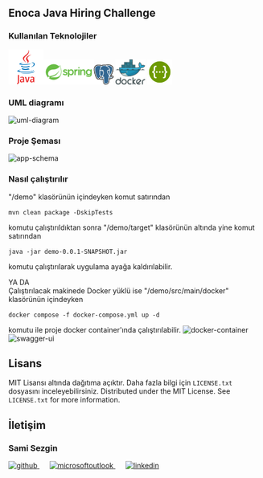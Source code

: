 <!-- ABOUT THE PROJECT -->

## Enoca Java Hiring Challenge


### Kullanılan Teknolojiler

<a href="https://www.java.com/" target="_blank"><img src="demo/images/java.svg" alt="Java" height="70" /></a><a href="https://spring.io" target="_blank"><img src="demo/images/spring-logo.svg" alt="Spring" height="50" /></a></a><a href="https://www.postgresql.org/" target="_blank"><img src="demo/images/postgre-logo.svg" alt="postgresql" height="40" /></a>     <a href="https://www.docker.com/" target="_blank"><img src="demo/images/docker.svg" alt="docker" height="50" /></a>
<a href="https://swagger.io/" target="_blank"><img src="demo/images/swagger-logo.png" alt="swagger" height="50" /></a>

### UML diagramı

<img src="images/demo-class-diagram.png" alt="uml-diagram"/>

### Proje Şeması
<img src="images/application-schema.png" alt="app-schema"/>

### Nasıl çalıştırılır
"/demo" klasörünün içindeyken komut satırından
```
mvn clean package -DskipTests
```
komutu çalıştırıldıktan sonra "/demo/target" klasörünün altında yine komut satırından
```
java -jar demo-0.0.1-SNAPSHOT.jar
```
komutu çalıştırılarak uygulama ayağa kaldırılabilir.

YA DA  
Çalıştırılacak makinede Docker yüklü ise
"/demo/src/main/docker" klasörünün içindeyken
```
docker compose -f docker-compose.yml up -d
```
komutu ile proje docker container'ında çalıştırılabilir.
<img src="images/docker-container.png" alt="docker-container"/>
<img src="images/swagger-ui.png" alt="swagger-ui"/>


## Lisans

MIT Lisansı altında dağıtıma açıktır. Daha fazla bilgi için `LICENSE.txt` dosyasını inceleyebilirsiniz.
Distributed under the MIT License. See `LICENSE.txt` for more information.



## İletişim

### Sami Sezgin

<a href="https://github.com/samisezgin" target="_blank">
<img  src=https://img.shields.io/badge/github-%2324292e.svg?&style=for-the-badge&logo=github&logoColor=white alt=github style="margin-bottom: 20px;" />
</a>
<a href = "mailto:sezginsami@gmail.com?subject = Feedback&body = Message">
<img src=https://img.shields.io/badge/send-email-email?&style=for-the-badge&logo=microsoftoutlook&color=CD5C5C alt=microsoftoutlook style="margin-bottom: 20px; margin-left:20px" />
</a>
<a href="https://linkedin.com/in/samisezgin" target="_blank">
<img src=https://img.shields.io/badge/linkedin-%231E77B5.svg?&style=for-the-badge&logo=linkedin&logoColor=white alt=linkedin style="margin-bottom: 20px; margin-left:20px" />
</a>  
